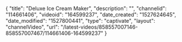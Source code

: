 {
    "title": "Deluxe Ice Cream Maker",
    "description": "",
    "channelid": "114661406",
    "videoid": "164599237",
    "date_created": "1527624645",
    "date_modified": "1527800441",
    "type": "captivate",
    "layout": "channelVideo",
    "url": "\/latest-videos\/858557007146-858557007467\/114661406-164599237"
}